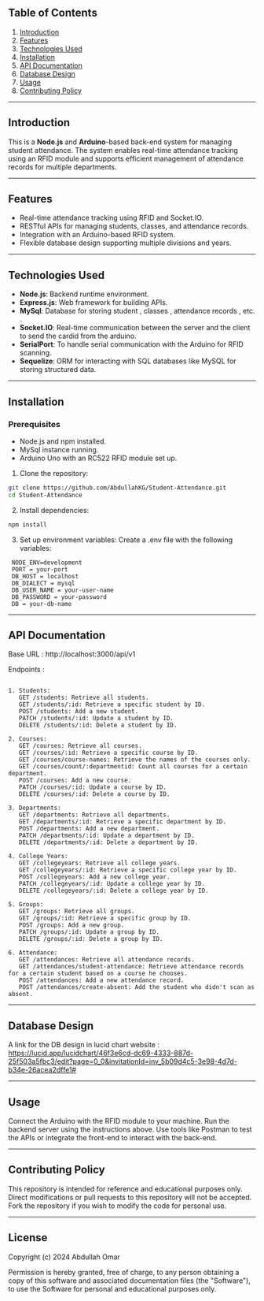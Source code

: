 ## Table of Contents

1. [Introduction](#introduction)
2. [Features](#features)
3. [Technologies Used](#technologies-used)
4. [Installation](#installation)
5. [API Documentation](#api-documentation)
6. [Database Design](#database-design)
7. [Usage](#usage)
8. [Contributing Policy](#contributing-policy)

---

## Introduction

This is a **Node.js** and **Arduino**-based back-end system for managing student attendance. The system enables real-time attendance tracking using an RFID module and supports efficient management of attendance records for multiple departments.

---

## Features

- Real-time attendance tracking using RFID and Socket.IO.
- RESTful APIs for managing students, classes, and attendance records.
- Integration with an Arduino-based RFID system.
- Flexible database design supporting multiple divisions and years.

---

## Technologies Used

- **Node.js**: Backend runtime environment.
- **Express.js**: Web framework for building APIs.
- **MySql**: Database for storing student , classes , attendance records , etc. .
- **Socket.IO**: Real-time communication between the server and the client to send the cardid from the arduino.
- **SerialPort**: To handle serial communication with the Arduino for RFID scanning.
- **Sequelize**: ORM for interacting with SQL databases like MySQL for storing structured data.

---

## Installation

### Prerequisites

- Node.js and npm installed.
- MySql instance running.
- Arduino Uno with an RC522 RFID module set up.

1. Clone the repository:

```bash
git clone https://github.com/AbdullahKG/Student-Attendance.git
cd Student-Attendance
```

2. Install dependencies:

```bash
npm install
```

3. Set up environment variables: Create a .env file with the following variables:

```plaintext
 NODE_ENV=development
 PORT = your-port
 DB_HOST = localhost
 DB_DIALECT = mysql
 DB_USER_NAME = your-user-name
 DB_PASSWORD = your-password
 DB = your-db-name
```

---

## API Documentation

Base URL :
http://localhost:3000/api/v1

Endpoints :

```plaintext

1. Students:
   GET /students: Retrieve all students.
   GET /students/:id: Retrieve a specific student by ID.
   POST /students: Add a new student.
   PATCH /students/:id: Update a student by ID.
   DELETE /students/:id: Delete a student by ID.

2. Courses:
   GET /courses: Retrieve all courses.
   GET /courses/:id: Retrieve a specific course by ID.
   GET /courses/course-names: Retrieve the names of the courses only.
   GET /courses/count/:departmentid: Count all courses for a certain department.
   POST /courses: Add a new course.
   PATCH /courses/:id: Update a course by ID.
   DELETE /courses/:id: Delete a course by ID.

3. Departments:
   GET /departments: Retrieve all departments.
   GET /departments/:id: Retrieve a specific department by ID.
   POST /departments: Add a new department.
   PATCH /departments/:id: Update a department by ID.
   DELETE /departments/:id: Delete a department by ID.

4. College Years:
   GET /collegeyears: Retrieve all college years.
   GET /collegeyears/:id: Retrieve a specific college year by ID.
   POST /collegeyears: Add a new college year.
   PATCH /collegeyears/:id: Update a college year by ID.
   DELETE /collegeyears/:id: Delete a college year by ID.

5. Groups:
   GET /groups: Retrieve all groups.
   GET /groups/:id: Retrieve a specific group by ID.
   POST /groups: Add a new group.
   PATCH /groups/:id: Update a group by ID.
   DELETE /groups/:id: Delete a group by ID.

6. Attendance:
   GET /attendances: Retrieve all attendance records.
   GET /attendances/student-attendance: Retrieve attendance records for a certain student based on a course he chooses.
   POST /attendances: Add a new attendance record.
   POST /attendances/create-absent: Add the student who didn't scan as absent.
```

---

## Database Design

A link for the DB design in lucid chart website :
https://lucid.app/lucidchart/46f3e6cd-dc69-4333-887d-25f503a5fbc3/edit?page=0_0&invitationId=inv_5b09d4c5-3e98-4d7d-b34e-26acea2dffe1#

---

## Usage

Connect the Arduino with the RFID module to your machine.
Run the backend server using the instructions above.
Use tools like Postman to test the APIs or integrate the front-end to interact with the back-end.

---

## Contributing Policy

This repository is intended for reference and educational purposes only.
Direct modifications or pull requests to this repository will not be accepted.
Fork the repository if you wish to modify the code for personal use.

---

## License

Copyright (c) 2024 Abdullah Omar

Permission is hereby granted, free of charge, to any person obtaining a copy
of this software and associated documentation files (the "Software"), to use
the Software for personal and educational purposes only.


